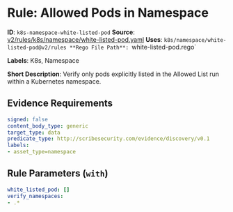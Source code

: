 # Rule: Allowed Pods in Namespace

**ID**: `k8s-namespace-white-listed-pod`
**Source**: [v2/rules/k8s/namespace/white-listed-pod.yaml](https://github.com/scribe-public/sample-policies/v2/rules/k8s/namespace/white-listed-pod.yaml)
**Uses**: `k8s/namespace/white-listed-pod@v2/rules
**Rego File Path**: `white-listed-pod.rego`

**Labels**: K8s, Namespace

**Short Description**: Verify only pods explicitly listed in the Allowed List run within a Kubernetes namespace.

## Evidence Requirements

```yaml
signed: false
content_body_type: generic
target_type: data
predicate_type: http://scribesecurity.com/evidence/discovery/v0.1
labels:
- asset_type=namespace
```
## Rule Parameters (`with`)

```yaml
white_listed_pod: []
verify_namespaces:
- .*
```
